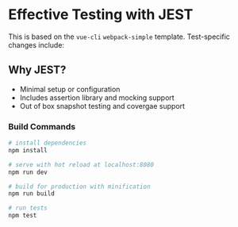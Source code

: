 # Effective Testing with JEST

This is based on the `vue-cli` `webpack-simple` template. Test-specific changes include:

## Why JEST?

* Minimal setup or configuration
* Includes assertion library and mocking support
* Out of box snapshot testing and covergae support

### Build Commands

``` bash
# install dependencies
npm install

# serve with hot reload at localhost:8080
npm run dev

# build for production with minification
npm run build

# run tests
npm test
```
